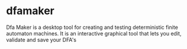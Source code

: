 # dfamaker
Dfa Maker is a desktop tool for creating and testing deterministic finite automaton machines. 
It is an interactive graphical tool that lets you edit, validate and save your DFA's



